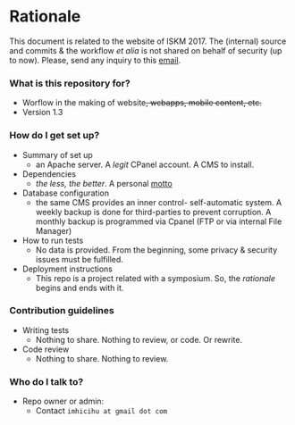 # Rationale #

This document is related to the website of ISKM 2017. The (internal) source and commits & the workflow _et alia_ is not shared on behalf of security (up to now). Please, send any inquiry to this [email](mailto:imhicihu@gmail.com).

### What is this repository for? ###

* Worflow in the making of website~~, webapps, mobile content, etc.~~
* Version 1.3

### How do I get set up? ###

* Summary of set up
     - an Apache server. A _legit_ CPanel account. A CMS to install. 
* Dependencies
     - _the less, the better_. A personal [motto](http://dictionary.cambridge.org/es/diccionario/ingles/motto)
* Database configuration
     - the same CMS provides an inner control- self-automatic system. A weekly backup is done for third-parties to prevent corruption. A monthly backup is programmed via Cpanel (FTP or via internal File Manager)
* How to run tests
     - No data is provided. From the beginning, some privacy & security issues must be fulfilled.
* Deployment instructions
     - This repo is a project related with a symposium. So, the _rationale_ begins and ends with it.

### Contribution guidelines ###

* Writing tests
     - Nothing to share. Nothing to review, or code. Or rewrite.
* Code review
     - Nothing to share. Nothing to review.

### Who do I talk to? ###

* Repo owner or admin:
     - Contact `imhicihu at gmail dot com`